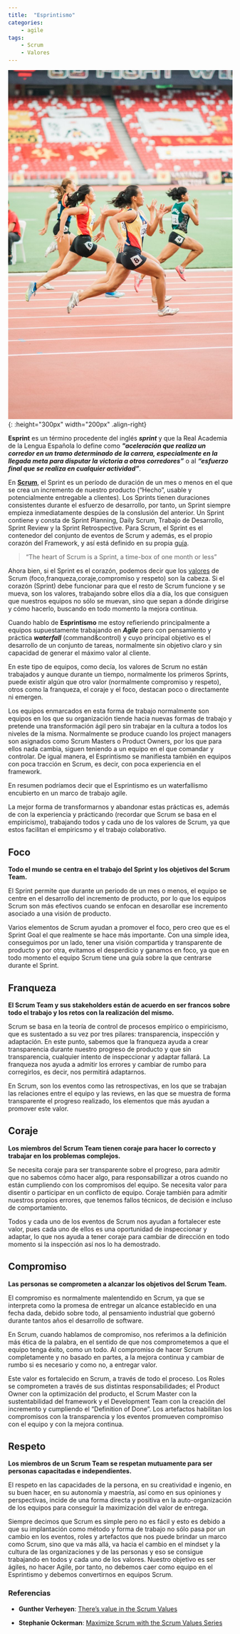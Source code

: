 ```yaml
---
title:  "Esprintismo"
categories: 
    - agile
tags:
    - Scrum
    - Valores
---
```


![Photo by Jonathan Chng on Unsplash](/assets/images/jonathan_chng_1131663_unsplash.jpg){: :height="300px" width="200px" .align-right} 

**Esprint** es un término procedente del inglés ***sprint*** y que la Real Academia de la Lengua Española lo define como ***"aceleración que realiza un corredor en un tramo determinado de la carrera, especialmente en la llegada meta para disputar la victoria a otros corredores”*** o al ***“esfuerzo final que se realiza en cualquier actividad”***.

En **[Scrum](/agile/scrum-por-donde-empiezo/)**, el Sprint es un período de duración de un mes o menos en el que se crea un incremento de nuestro producto (“Hecho”, usable y potencialmente entregable a clientes). Los Sprints tienen duraciones consistentes durante el esfuerzo de desarrollo, por tanto, un Sprint siempre empieza inmediatamente despúes de la conslusión del anterior. Un Sprint contiene y consta de Sprint Planning, Daily Scrum, Trabajo de Desarrollo, Sprint Review y la Sprint Retrospective. Para Scrum, el Sprint es el contenedor del conjunto de eventos de Scrum y además, es el propio corazón del Framework, y así está definido en su propia [guía](https://www.scrumguides.org/scrum-guide.html).

> “The heart of Scrum is a Sprint, a time-box of one month or less”

Ahora bien, si el Sprint es el corazón, podemos decir que los [valores](https://www.scrum.org/resources/scrum-values-poster) de Scrum (foco,franqueza,coraje,compromiso y respeto) son la cabeza. Si el corazón (Sprint) debe funcionar para que el resto de Scrum funcione y se mueva, son los valores, trabajando sobre ellos día a día, los que consiguen que nuestros equipos no sólo se muevan, sino que sepan a dónde dirigirse y cómo hacerlo, buscando en todo momento la mejora continua.

Cuando hablo de **Esprintismo** me estoy refieriendo principalmente a equipos supuestamente trabajando en ***Agile*** pero con pensamiento y práctica ***waterfall*** (command&control) y cuyo principal objetivo es el desarrollo de un conjunto de tareas, normalmente sin objetivo claro y sin capacidad de generar el máximo valor al cliente.

En este tipo de equipos, como decía, los valores de Scrum no están trabajados y aunque durante un tiempo, normalmente los primeros Sprints, puede existir algún que otro valor (normalmente compromiso y respeto), otros como la franqueza, el coraje y el foco, destacan poco o directamente ni emergen.

Los equipos enmarcados en esta forma de trabajo normalmente son equipos en los que su organización tiende hacia nuevas formas de trabajo y pretende una transformación ágil pero sin trabajar en la cultura a todos los niveles de la misma. Normalmente se produce cuando los project managers son asignados como Scrum Masters o Product Owners, por los que para ellos nada cambia, siguen teniendo a un equipo en el que comandar y controlar.
De igual manera, el Esprintismo se manifiesta también en equipos con poca tracción en Scrum, es decir, con poca experiencia en el framework.

En resumen podríamos decir que el Esprintismo es un waterfallismo encubierto en un marco de trabajo agile.

La mejor forma de transformarnos y abandonar estas prácticas es, además de con la experiencia y prácticando (recordar que Scrum se basa en el empiricismo), trabajando todos y cada uno de los valores de Scrum, ya que estos facilitan el empiricsmo y el trabajo colaborativo.

## Foco

**Todo el mundo se centra en el trabajo del Sprint y los objetivos del Scrum Team.**

El Sprint permite que durante un periodo de un mes o menos, el equipo se centre en el desarrollo del incremento de producto, por lo que los equipos Scrum son más efectivos cuando se enfocan en desarollar ese incremento asociado a una visión de producto.

Varios elementos de Scrum ayudan a promover el foco, pero creo que es el Sprint Goal el que realmente se hace más importante. Con una simple idea, conseguimos por un lado, tener una visión compartida y transparente de producto y por otra, evitamos el desperdicio y ganamos en foco, ya que en todo momento el equipo Scrum tiene una guía sobre la que centrarse durante el Sprint.

## Franqueza

**El Scrum Team y sus stakeholders están de acuerdo en ser francos sobre todo el trabajo y los retos con la realización del mismo.**

Scrum se basa en la teoría de control de procesos empírico o empiricismo, que es sustentado a su vez por tres pilares: transparencia, inspección y adaptación. En este punto, sabemos que la franqueza ayuda a crear transparencia durante nuestro progreso de producto y que sin transparencia, cualquier intento de inspeccionar y adaptar fallará.
La franqueza nos ayuda a admitir los errores y cambiar de rumbo para corregirlos, es decir, nos permitirá adaptarnos.

En Scrum, son los eventos como las retrospectivas, en los que se trabajan las relaciones entre el equipo y las reviews, en las que se muestra de forma transparente el progreso realizado, los elementos que más ayudan a promover este valor.

## Coraje

**Los miembros del Scrum Team tienen coraje para hacer lo correcto y trabajar en los problemas complejos.**

Se necesita coraje para ser transparente sobre el progreso, para admitir que no sabemos cómo hacer algo, para responsabillizar a otros cuando no están cumpliendo con los compromisos del equipo. Se necesita valor para disentir o participar en un conflicto de equipo. 
Coraje también para admitir nuestros propios errores, que tenemos fallos técnicos, de decisión e incluso de comportamiento.

Todos y cada uno de los eventos de Scrum nos ayudan a fortalecer este valor, pues cada uno de ellos es una oportunidad de inspeccionar y adaptar, lo que nos ayuda a tener coraje para cambiar de dirección en todo momento si la inspección así nos lo ha demostrado.

## Compromiso

**Las personas se comprometen a alcanzar los objetivos del Scrum Team.**

El compromiso es normalmente malentendido en Scrum, ya que se interpreta como la promesa de entregar un alcance establecido en una fecha dada, debido sobre todo, al pensamiento industrial que gobernó durante tantos años el desarrollo de software.

En Scrum, cuando hablamos de compromiso, nos referimos a la definición más ética de la palabra, en el sentido de que nos comprometemos a que el equipo tenga éxito, como un todo. Al compromiso de hacer Scrum completamente y no basado en partes, a la mejora continua y cambiar de rumbo si es necesario y como no, a entregar valor.

Este valor es fortalecido en Scrum, a través de todo el proceso. Los Roles se comprometen a través de sus distintas responsabilidades; el Product Owner con la optimización del producto, el Scrum Master con la sustentabilidad del framework y el Development Team con la creación del incremento y cumpliendo el “Definition of Done”. Los artefactos habilitan los compromisos con la transparencia y los eventos promueven compromiso con el equipo y con la mejora continua. 


## Respeto

**Los miembros de un Scrum Team se respetan mutuamente para ser personas capacitadas e independientes.**

El respeto en las capacidades de la persona, en su creatividad e ingenio, en su buen hacer, en su autonomía y maestría, así como en sus opiniones y perspectivas, incide de una forma directa y positiva en la auto-organización de los equipos para conseguir la maximización del valor de entrega.
  
  
    
Siempre decimos que Scrum es simple pero no es fácil y esto es debido a que su implantación como método y forma de trabajo no sólo pasa por un cambio en los eventos, roles y artefactos que nos puede brindar un marco como Scrum, sino que va más allá, va hacia el cambio en el mindset y la cultura de las organizaciones y de las personas y eso se consigue trabajando en todos y cada uno de los valores. Nuestro objetivo es ser ágiles, no hacer Agile, por tanto, no debemos caer como equipo en el Esprintismo y debemos convertirnos en equipos Scrum.


### Referencias

* **Gunther Verheyen**: [There’s value in the Scrum Values](https://guntherverheyen.com/2013/05/03/theres-value-in-the-scrum-values/)

* **Stephanie Ockerman**: [Maximize Scrum with the Scrum Values Series](https://www.scrum.org/resources/blog/maximize-scrum-scrum-values-focus-part-1-5)


